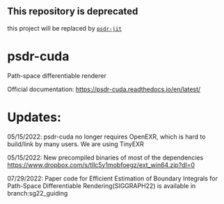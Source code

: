 ## This repository is deprecated
this project will be replaced by [`psdr-jit`](https://github.com/andyyankai/psdr-jit)


# psdr-cuda
Path-space differentiable renderer

Official documentation: https://psdr-cuda.readthedocs.io/en/latest/


# Updates:

05/15/2022: psdr-cuda no longer requires OpenEXR, which is hard to build/link by many users. We are using TinyEXR

05/15/2022: New precompiled binaries of most of the dependencies https://www.dropbox.com/s/tllc5y1mobfoegz/ext_win64.zip?dl=0

07/29/2022: Paper code for Efficient Estimation of Boundary Integrals for Path-Space Differentiable Rendering(SIGGRAPH22) is available in branch:sg22_guiding
